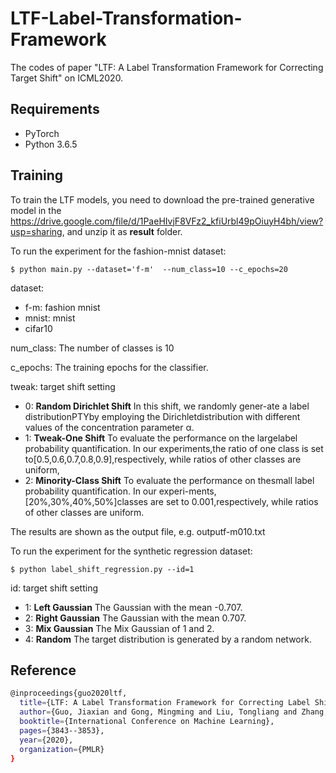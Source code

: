 # LTF-Label-Transformation-Framework
The codes of paper "LTF: A Label Transformation Framework for Correcting Target Shift" on ICML2020.

## Requirements

* PyTorch
* Python 3.6.5


## Training
To train the LTF models, you need to download the pre-trained generative model in the https://drive.google.com/file/d/1PaeHIvjF8VFz2_kfiUrbl49pOiuyH4bh/view?usp=sharing, and unzip it as **result** folder.

To run the experiment for the fashion-mnist dataset:
```
$ python main.py --dataset='f-m'  --num_class=10 --c_epochs=20
```
dataset:

* f-m: fashion mnist 
* mnist: mnist
* cifar10
 
num_class: The number of classes is 10


c_epochs: The training epochs for the classifier.

tweak:  target shift setting
* 0: **Random Dirichlet Shift** In this shift, we randomly gener-ate a label distributionPTYby employing the Dirichletdistribution with different values of the concentration parameter α.
* 1: **Tweak-One Shift** To evaluate the performance on the largelabel probability quantification.  In our experiments,the ratio of one class is set to[0.5,0.6,0.7,0.8,0.9],respectively, while ratios of other classes are uniform,
* 2: **Minority-Class Shift** To evaluate the performance on thesmall label probability quantification.  In our experi-ments,[20%,30%,40%,50%]classes are set to 0.001,respectively, while ratios of other classes are uniform.

The results are shown as the output file, e.g. outputf-m010.txt


To run the experiment for the synthetic regression dataset:
```
$ python label_shift_regression.py --id=1
```

id:  target shift setting
* 1: **Left Gaussian** The Gaussian with the mean -0.707.
* 2: **Right Gaussian** The Gaussian with the mean 0.707.
* 3: **Mix Gaussian** The Mix Gaussian of 1 and 2.
* 4: **Random** The target distribution is generated by a random network.

## Reference
```bash
@inproceedings{guo2020ltf,
  title={LTF: A Label Transformation Framework for Correcting Label Shift},
  author={Guo, Jiaxian and Gong, Mingming and Liu, Tongliang and Zhang, Kun and Tao, Dacheng},
  booktitle={International Conference on Machine Learning},
  pages={3843--3853},
  year={2020},
  organization={PMLR}
}
```
